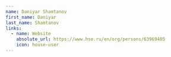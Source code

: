 ```yaml
---
name: Daniyar Shamtanov
first_name: Daniyar
last_name: Shamtanov
links:
  - name: Website
    absolute_url: https://www.hse.ru/en/org/persons/63969405
    icon: house-user
---
```


